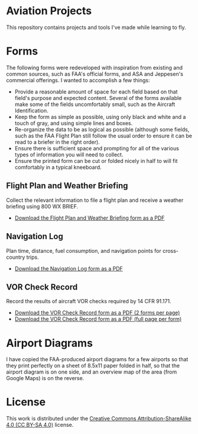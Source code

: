 # Aviation Projects

This repository contains projects and tools I've made while learning to fly.

# Forms

The following forms were redeveloped with inspiration from existing and common sources, such as FAA's official forms, and ASA and Jeppesen's commercial offerings. I wanted to accomplish a few things:

* Provide a reasonable amount of space for each field based on that field's purpose and expected content. Several of the forms available make some of the fields uncomfortably small, such as the Aircraft Identification.
* Keep the form as simple as possible, using only black and white and a touch of gray, and using simple lines and boxes.
* Re-organize the data to be as logical as possible (although some fields, such as the FAA Flight Plan still follow the usual order to ensure it can be read to a briefer in the right order).
* Ensure there is sufficient space and prompting for all of the various types of information you will need to collect.
* Ensure the printed form can be cut or folded nicely in half to will fit comfortably in a typical kneeboard.

## Flight Plan and Weather Briefing

Collect the relevant information to file a flight plan and receive a weather briefing using 800 WX BRIEF.

* [Download the Flight Plan and Weather Briefing form as a PDF](https://github.com/jeremycole/aviation/blob/master/pdf/flight_plan_and_weather_briefing.pdf?raw=true)

## Navigation Log

Plan time, distance, fuel consumption, and navigation points for cross-country trips.

* [Download the Navigation Log form as a PDF](https://github.com/jeremycole/aviation/blob/master/pdf/navigation_log.pdf?raw=true)

## VOR Check Record

Record the results of aircraft VOR checks required by 14 CFR 91.171.

* [Download the VOR Check Record form as a PDF (2 forms per page)](https://github.com/jeremycole/aviation/blob/master/pdf/vor_check_half_page.pdf?raw=true)
* [Download the VOR Check Record form as a PDF (full page per form)](https://github.com/jeremycole/aviation/blob/master/pdf/vor_check_full_page.pdf?raw=true)

# Airport Diagrams

I have copied the FAA-produced airport diagrams for a few airports so that they print perfectly on a sheet of 8.5x11 paper folded in half, so that the airport diagram is on one side, and an overview map of the area (from Google Maps) is on the reverse.

# License

This work is distributed under the [Creative Commons Attribution-ShareAlike 4.0 (CC BY-SA 4.0)](http://creativecommons.org/licenses/by-sa/4.0/) license.
